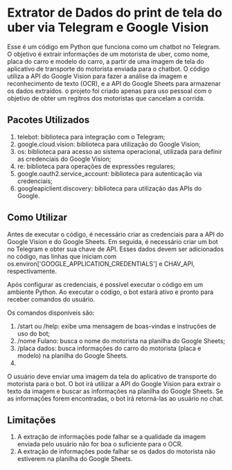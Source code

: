 # Extrator de Dados do print de tela do uber via Telegram e Google Vision

Esse é um código em Python que funciona como um chatbot no Telegram. O objetivo é extrair informações de um motorista de uber, como nome, placa do carro e modelo do carro, a partir de uma imagem de tela do aplicativo de transporte do motorista enviada para o chatbot. O código utiliza a API do Google Vision para fazer a análise da imagem e reconhecimento de texto (OCR), e a API do Google Sheets para armazenar os dados extraídos. o projeto foi criado apenas para uso pessoal com o objetivo de obter um regitros dos motoristas que cancelam a corrida. 

## Pacotes Utilizados

1. telebot: biblioteca para integração com o Telegram;
2. google.cloud.vision: biblioteca para utilização do Google Vision;
3. os: biblioteca para acesso ao sistema operacional, utilizada para definir as credenciais do Google Vision;
4. re: biblioteca para operações de expressões regulares;
5. google.oauth2.service_account: biblioteca para autenticação via credenciais;
6. googleapiclient.discovery: biblioteca para utilização das APIs do Google.

## Como Utilizar

Antes de executar o código, é necessário criar as credenciais para a API do Google Vision e do Google Sheets. Em seguida, é necessário criar um bot no Telegram e obter sua chave de API. Esses dados devem ser adicionados no código, nas linhas que iniciam com os.environ['GOOGLE_APPLICATION_CREDENTIALS'] e CHAV_API, respectivamente.

Após configurar as credenciais, é possível executar o código em um ambiente Python. Ao executar o código, o bot estará ativo e pronto para receber comandos do usuário.

Os comandos disponíveis são:

1. /start ou /help: exibe uma mensagem de boas-vindas e instruções de uso do bot;
2. /nome Fulano: busca o nome do motorista na planilha do Google Sheets;
3. /placa dados: busca informações do carro do motorista (placa e modelo) na planilha do Google Sheets.
4. 
O usuário deve enviar uma imagem da tela do aplicativo de transporte do motorista para o bot. O bot irá utilizar a API do Google Vision para extrair o texto da imagem e buscar as informações na planilha do Google Sheets. Se as informações forem encontradas, o bot irá retorná-las ao usuário no chat.

## Limitações
1. A extração de informações pode falhar se a qualidade da imagem enviada pelo usuário não for boa o suficiente para o OCR.
2. A extração de informações pode falhar se os dados do motorista não estiverem na planilha do Google Sheets.
